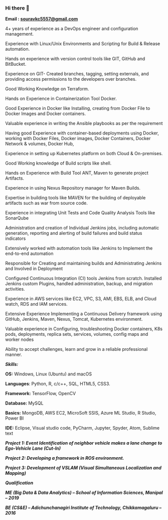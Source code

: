 ### Hi there 👋

**Email : souravkc5557@gmail.com**

4+ years of experience as a DevOps engineer and configuration management. 

Experience with Linux/Unix Environments and Scripting for Build & Release automation. 

Hands on experience with version control tools like GIT, GitHub and BitBucket. 

Experience on GIT- Created branches, tagging, setting externals, and providing access permissions to the developers over branches. 

Good Working Knowledge on Terraform.  

Hands on Experience in Containerization Tool Docker. 

Good Experience in Docker like Installing, creating from Docker File to Docker Images and Docker containers. 

Valuable experience in writing the Ansible playbooks as per the requirement 

Having good Experience with container-based deployments using Docker, working with Docker Files, Docker images, Docker Containers, Docker Network & volumes, Docker Hub, 

Experience in setting up Kubernetes platform on both Cloud & On-premises. 

Good Working knowledge of Build scripts like shell. 

Hands on Experience with Build Tool ANT, Maven to generate project Artifacts. 

Experience in using Nexus Repository manager for Maven Builds. 

Expertise in building tools like MAVEN for the building of deployable artifacts such as war from source code. 

Experience in integrating Unit Tests and Code Quality Analysis Tools like SonarQube 

Administration and creation of Individual Jenkins jobs, including automatic generation, reporting and alerting of build failures and build status indicators 

Extensively worked with automation tools like Jenkins to Implement the end-to-end automation 

Responsible for Creating and maintaining builds and Administrating Jenkins and Involved in Deployment 

Configured Continuous Integration (CI) tools Jenkins from scratch. Installed Jenkins custom Plugins, handled administration, backup, and migration activities. 

Experience in AWS services like EC2, VPC, S3, AMI, EBS, ELB, and Cloud watch, RDS and IAM services. 

Extensive Experience Implementing a Continuous Delivery framework using GitHub, Jenkins, Maven, Nexus, Tomcat, Kubernetes environment. 

Valuable experience in Configuring, troubleshooting Docker containers, K8s pods, deployments, replica sets, services, volumes, config maps and worker nodes 

Ability to accept challenges, learn and grow in a reliable professional manner. 



***Skills:***

**OS:** Windows, Linux (Ubuntu) and macOS

**Languages**: Python, R, c/c++, SQL, HTML5, CSS3.

**Framework:** TensorFlow, OpenCV

**Database:** MySQL

**Basics:** MongoDB, AWS EC2, MicroSoft SSIS, Azure ML Studio, R Studio, Power BI

**IDE:** Eclipse, Visual studio code, PyCharm, Jupyter, Spyder, Atom, Sublime text





***Project 1: Event Identification of neighbor vehicle makes a lane change to Ego-Vehicle Lane (Cut-In)***

***Project 2: Developing a framework in ROS environment.***

***Project 3: Development of VSLAM (Visual Simultaneous Localization and Mapping)***




***Qualification***

***ME (Big Data & Data Analytics) – School of Information Sciences, Manipal – 2019***

***BE (CS&E) – Adichunchanagiri Institute of Technology, Chikkamagaluru – 2016***


<!--
**SouravGowda/SouravGowda** is a ✨ _special_ ✨ repository because its `README.md` (this file) appears on your GitHub profile.

Here are some ideas to get you started:

- 🔭 I’m currently working on ...
- 🌱 I’m currently learning ...
- 👯 I’m looking to collaborate on ...
- 🤔 I’m looking for help with ...
- 💬 Ask me about ...
- 📫 How to reach me: ...
- 😄 Pronouns: ...
- ⚡ Fun fact: ...
-->
